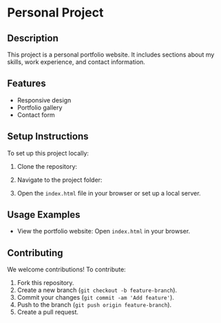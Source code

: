 # Personal Project

## Description
This project is a personal portfolio website. It includes sections about my skills, work experience, and contact information.

## Features
- Responsive design
- Portfolio gallery
- Contact form


## Setup Instructions
To set up this project locally:
1. Clone the repository:
2. Navigate to the project folder:

3. Open the `index.html` file in your browser or set up a local server.

## Usage Examples
- View the portfolio website: Open `index.html` in your browser.

## Contributing
We welcome contributions! To contribute:
1. Fork this repository.
2. Create a new branch (`git checkout -b feature-branch`).
3. Commit your changes (`git commit -am 'Add feature'`).
4. Push to the branch (`git push origin feature-branch`).
5. Create a pull request.


